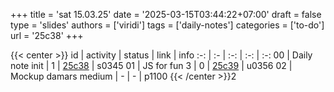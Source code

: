 +++
title = 'sat 15.03.25'
date = '2025-03-15T03:44:22+07:00'
draft = false
type = 'slides'
authors = ['viridi']
tags = ['daily-notes']
categories = ['to-do']
url = '25c38'
+++

{{< center >}}
id | activity | status | link | info
:-: | :- | :-: | :-: | :-:
00 | Daily note init      | 1 | [25c38](/notes/25c38) | s0345
01 | JS for fun 3         | 0 | [25c39](/notes/25c39) | u0356
02 | Mockup damars medium | - | - | p1100
{{< /center >}}2

